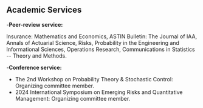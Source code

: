 ## Academic Services

-**Peer-review service:**

Insurance: Mathematics and Economics, ASTIN Bulletin: The Journal of IAA, Annals of Actuarial Science, Risks, Probability in the Engineering and Informational Sciences, Operations Research, Communications in Statistics -- Theory and Methods.

-**Conference service:**
  - The 2nd Workshop on Probability Theory & Stochastic Control: Organizing committee member.
  - 2024 International Symposium on Emerging Risks and Quantitative Management: Organizing committee member.
